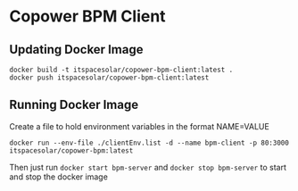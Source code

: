 # Copower BPM Client

## Updating Docker Image

```
docker build -t itspacesolar/copower-bpm-client:latest .
docker push itspacesolar/copower-bpm-client:latest
```

## Running Docker Image

Create a file to hold environment variables in the format NAME=VALUE

```
docker run --env-file ./clientEnv.list -d --name bpm-client -p 80:3000 itspacesolar/copower-bpm:latest
```

Then just run `docker start bpm-server` and `docker stop bpm-server` to start and stop the docker image
